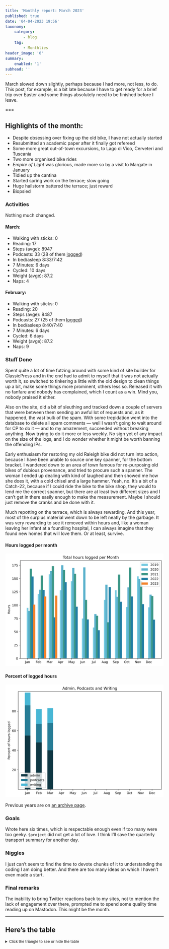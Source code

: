 ```yaml
---
title: 'Monthly report: March 2023'
published: true
date: '04-04-2023 19:56'
taxonomy:
    category:
        - blog
    tag:
        - Monthlies
header_image: '0'
summary:
    enabled: '1'
subhead: ''
---
```


March slowed down slightly, perhaps because I had more, not less, to do. This post, for example, is a bit late because I have to get ready for a brief trip over Easter and some things absolutely need to be finished before I leave.

===

## Highlights of the month:

- Despite obsessing over fixing up the old bike, I have not actually started
- Resubmitted an academic paper after it finally got refereed
- Some more great out-of-town excursions, to Lago di Vico, Cerveteri and Tuscania
- Two more organised bike rides
- *Empire of Light* was glorious, made more so by a visit to Margate in January
- Tidied up the cantina
- Started spring work on the terrace; slow going
- Huge hailstorm battered the terrace; just reward
- Biopsied

### Activities

Nothing much changed.

#### March: 
* Walking with sticks: 0
* Reading: 17
* Steps (avge): 8947
* Podcasts: 33 (28 of them [logged](https://www.jeremycherfas.net/stream/))
* In bed/asleep 8:33/7:42
* 7 Minutes: 6 days
* Cycled: 10 days
* Weight (avge): 87.2
* Naps: 4

#### February: 
* Walking with sticks: 0
* Reading: 20
* Steps (avge): 8487
* Podcasts: 27 (25 of them [logged](https://www.jeremycherfas.net/stream/))
* In bed/asleep 8:40/7:40
* 7 Minutes: 6 days
* Cycled: 6 days
* Weight (avge): 87.2
* Naps: 9

### Stuff Done

Spent quite a lot of time futzing around with some kind of site builder for ClassicPress and in the end had to admit to myself that it was not actually worth it, so switched to tinkering a little with the old design to clean things up a bit, make some things more prominent, others less so. Released it with no fanfare and nobody has complained, which I count as a win. Mind you, nobody praised it either.

Also on the site, did a bit of sleuthing and tracked down a couple of servers that were between them sending an awful lot of requests and, as it happened, the vast bulk of the spam. With some trepidation went into the database to delete all spam comments — well I wasn’t going to wait around for CP to do it — and to my amazement, succeeded without breaking anything. Now trying to do it more or less weekly. No sign yet of any impact on the size of the logs, and I do wonder whether it might be worth banning the offending IPs.

Early enthusiasm for restoring my old Raleigh bike did not turn into action, because I have been unable to source one key spanner, for the bottom bracket. I wandered down to an area of town famous for re-purposing old bikes of dubious provenance, and tried to procure such a spanner. The woman I ended up dealing with kind of laughed and then showed me how she does it, with a cold chisel and a large hammer. Yeah, no. It’s a bit of a Catch-22, because if I could ride the bike to the bike shop, they would to lend me the correct spanner, but there are at least two different sizes and I can’t get in there easily enough to make the measurement. Maybe I should just remove the cranks and be done with it.

Much repotting on the terrace, which is always rewarding. And this year, most of the surplus material went down to be left neatly by the garbage. It was very rewarding to see it removed within hours and, like a woman leaving her infant at a foundling hospital, I can always imagine that they found new homes that will love them. Or at least, survive.

#### Hours logged per month

![Graph of total hours worked each month since January 2019](hours-logged-2019-2023-03.svg)

#### Percent of logged hours

![Percentage of hours logged for Admin, Podcasts and Writing](percents-2023.svg)

Previous years are on [an archive page](https://jeremycherfas.net/blog/working-life).

### Goals

Wrote here six times, which is respectable enough even if too many were too geeky. `$project` did not get a lot of love. I think I’ll save the quarterly transport summary for another day.

### Niggles

I just can’t seem to find the time to devote chunks of it to understanding the coding I am doing better. And there are too many ideas on which I haven’t even made a start.

### Final remarks

The inability to bring Twitter reactions back to my sites, not to mention the lack of engagement over there, prompted me to spend some quality time reading up on Mastodon. This might be the month.

----

## Here’s the table
<details>
<summary style="font-size: smaller;">Click the triangle to see or hide the table</summary>
<table class="worktable">
<thead>
<tr>
<th style="text-align: right;" class="bigrow">Month</th>
<th style="text-align: center;" class="bigrow">Total</th>
<th style="text-align: center;" class="smallrow">Daily</th>
<th style="text-align: center;"class="smallrow">Admin %</th>
<th style="text-align: center;"class="smallrow">ETP %</th>
<th style="text-align: center;"class="smallrow">Writing %</th>
<th style="text-align: center;"class="smallrow">Other %</th>
</tr>
</thead>
<tr>
<td style="text-align: right;">03</td>
<td style="text-align: center;">117.9</td>
<td style="text-align: center;">3.8</td>
<td style="text-align: center;">40</td>
<td style="text-align: center;">28</td>
<td style="text-align: center;">15</td>
<td style="text-align: center;">17</td>
</tr>
<tbody>
<tr>
<td style="text-align: right;">02</td>
<td style="text-align: center;">116.3</td>
<td style="text-align: center;">4.8</td>
<td style="text-align: center;">48</td>
<td style="text-align: center;">19</td>
<td style="text-align: center;">15</td>
<td style="text-align: center;">18</td>
</tr>

<tr>
<td style="text-align: right;">2023-01</td>
<td style="text-align: center;">101.0</td>
<td style="text-align: center;">4.8</td>
<td style="text-align: center;">53</td>
<td style="text-align: center;">31</td>
<td style="text-align: center;">13</td>
<td style="text-align: center;">3</td>
</tr>
</tbody>
</table>
</details>
